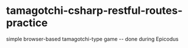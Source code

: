 # tamagotchi-csharp-restful-routes-practice
simple browser-based tamagotchi-type game -- done during Epicodus
